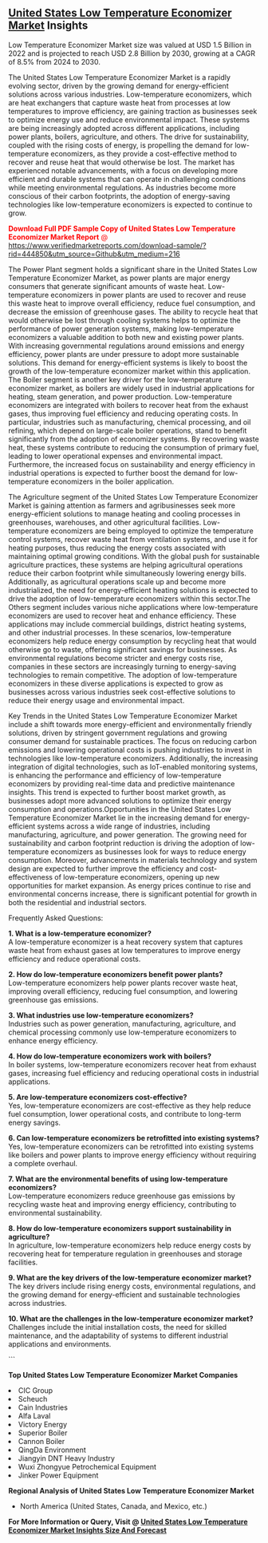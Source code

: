 <h2><a href="https://www.verifiedmarketreports.com/download-sample/?rid=444850&amp;utm_source=Github&amp;utm_medium=216" target="_blank">United States Low Temperature Economizer Market</a> Insights</h2><p>Low Temperature Economizer Market size was valued at USD 1.5 Billion in 2022 and is projected to reach USD 2.8 Billion by 2030, growing at a CAGR of 8.5% from 2024 to 2030.</p><p><p>The United States Low Temperature Economizer Market is a rapidly evolving sector, driven by the growing demand for energy-efficient solutions across various industries. Low-temperature economizers, which are heat exchangers that capture waste heat from processes at low temperatures to improve efficiency, are gaining traction as businesses seek to optimize energy use and reduce environmental impact. These systems are being increasingly adopted across different applications, including power plants, boilers, agriculture, and others. The drive for sustainability, coupled with the rising costs of energy, is propelling the demand for low-temperature economizers, as they provide a cost-effective method to recover and reuse heat that would otherwise be lost. The market has experienced notable advancements, with a focus on developing more efficient and durable systems that can operate in challenging conditions while meeting environmental regulations. As industries become more conscious of their carbon footprints, the adoption of energy-saving technologies like low-temperature economizers is expected to continue to grow. <p><span class=""><span style="color: #ff0000;"><strong>Download Full PDF Sample Copy of United States Low Temperature Economizer Market Report</strong> @ </span><a href="https://www.verifiedmarketreports.com/download-sample/?rid=444850&amp;utm_source=Github&amp;utm_medium=216" target="_blank">https://www.verifiedmarketreports.com/download-sample/?rid=444850&amp;utm_source=Github&amp;utm_medium=216</a></span></p></p><p>The Power Plant segment holds a significant share in the United States Low Temperature Economizer Market, as power plants are major energy consumers that generate significant amounts of waste heat. Low-temperature economizers in power plants are used to recover and reuse this waste heat to improve overall efficiency, reduce fuel consumption, and decrease the emission of greenhouse gases. The ability to recycle heat that would otherwise be lost through cooling systems helps to optimize the performance of power generation systems, making low-temperature economizers a valuable addition to both new and existing power plants. With increasing governmental regulations around emissions and energy efficiency, power plants are under pressure to adopt more sustainable solutions. This demand for energy-efficient systems is likely to boost the growth of the low-temperature economizer market within this application. The Boiler segment is another key driver for the low-temperature economizer market, as boilers are widely used in industrial applications for heating, steam generation, and power production. Low-temperature economizers are integrated with boilers to recover heat from the exhaust gases, thus improving fuel efficiency and reducing operating costs. In particular, industries such as manufacturing, chemical processing, and oil refining, which depend on large-scale boiler operations, stand to benefit significantly from the adoption of economizer systems. By recovering waste heat, these systems contribute to reducing the consumption of primary fuel, leading to lower operational expenses and environmental impact. Furthermore, the increased focus on sustainability and energy efficiency in industrial operations is expected to further boost the demand for low-temperature economizers in the boiler application. <p>The Agriculture segment of the United States Low Temperature Economizer Market is gaining attention as farmers and agribusinesses seek more energy-efficient solutions to manage heating and cooling processes in greenhouses, warehouses, and other agricultural facilities. Low-temperature economizers are being employed to optimize the temperature control systems, recover waste heat from ventilation systems, and use it for heating purposes, thus reducing the energy costs associated with maintaining optimal growing conditions. With the global push for sustainable agriculture practices, these systems are helping agricultural operations reduce their carbon footprint while simultaneously lowering energy bills. Additionally, as agricultural operations scale up and become more industrialized, the need for energy-efficient heating solutions is expected to drive the adoption of low-temperature economizers within this sector.The Others segment includes various niche applications where low-temperature economizers are used to recover heat and enhance efficiency. These applications may include commercial buildings, district heating systems, and other industrial processes. In these scenarios, low-temperature economizers help reduce energy consumption by recycling heat that would otherwise go to waste, offering significant savings for businesses. As environmental regulations become stricter and energy costs rise, companies in these sectors are increasingly turning to energy-saving technologies to remain competitive. The adoption of low-temperature economizers in these diverse applications is expected to grow as businesses across various industries seek cost-effective solutions to reduce their energy usage and environmental impact.<p>Key Trends in the United States Low Temperature Economizer Market include a shift towards more energy-efficient and environmentally friendly solutions, driven by stringent government regulations and growing consumer demand for sustainable practices. The focus on reducing carbon emissions and lowering operational costs is pushing industries to invest in technologies like low-temperature economizers. Additionally, the increasing integration of digital technologies, such as IoT-enabled monitoring systems, is enhancing the performance and efficiency of low-temperature economizers by providing real-time data and predictive maintenance insights. This trend is expected to further boost market growth, as businesses adopt more advanced solutions to optimize their energy consumption and operations.Opportunities in the United States Low Temperature Economizer Market lie in the increasing demand for energy-efficient systems across a wide range of industries, including manufacturing, agriculture, and power generation. The growing need for sustainability and carbon footprint reduction is driving the adoption of low-temperature economizers as businesses look for ways to reduce energy consumption. Moreover, advancements in materials technology and system design are expected to further improve the efficiency and cost-effectiveness of low-temperature economizers, opening up new opportunities for market expansion. As energy prices continue to rise and environmental concerns increase, there is significant potential for growth in both the residential and industrial sectors.<p>Frequently Asked Questions:</p><p><strong>1. What is a low-temperature economizer?</strong><br>A low-temperature economizer is a heat recovery system that captures waste heat from exhaust gases at low temperatures to improve energy efficiency and reduce operational costs.</p><p><strong>2. How do low-temperature economizers benefit power plants?</strong><br>Low-temperature economizers help power plants recover waste heat, improving overall efficiency, reducing fuel consumption, and lowering greenhouse gas emissions.</p><p><strong>3. What industries use low-temperature economizers?</strong><br>Industries such as power generation, manufacturing, agriculture, and chemical processing commonly use low-temperature economizers to enhance energy efficiency.</p><p><strong>4. How do low-temperature economizers work with boilers?</strong><br>In boiler systems, low-temperature economizers recover heat from exhaust gases, increasing fuel efficiency and reducing operational costs in industrial applications.</p><p><strong>5. Are low-temperature economizers cost-effective?</strong><br>Yes, low-temperature economizers are cost-effective as they help reduce fuel consumption, lower operational costs, and contribute to long-term energy savings.</p><p><strong>6. Can low-temperature economizers be retrofitted into existing systems?</strong><br>Yes, low-temperature economizers can be retrofitted into existing systems like boilers and power plants to improve energy efficiency without requiring a complete overhaul.</p><p><strong>7. What are the environmental benefits of using low-temperature economizers?</strong><br>Low-temperature economizers reduce greenhouse gas emissions by recycling waste heat and improving energy efficiency, contributing to environmental sustainability.</p><p><strong>8. How do low-temperature economizers support sustainability in agriculture?</strong><br>In agriculture, low-temperature economizers help reduce energy costs by recovering heat for temperature regulation in greenhouses and storage facilities.</p><p><strong>9. What are the key drivers of the low-temperature economizer market?</strong><br>The key drivers include rising energy costs, environmental regulations, and the growing demand for energy-efficient and sustainable technologies across industries.</p><p><strong>10. What are the challenges in the low-temperature economizer market?</strong><br>Challenges include the initial installation costs, the need for skilled maintenance, and the adaptability of systems to different industrial applications and environments.</p>```</p><p><strong>Top United States Low Temperature Economizer Market Companies</strong></p><div data-test-id=""><p><li>CIC Group</li><li> Scheuch</li><li> Cain Industries</li><li> Alfa Laval</li><li> Victory Energy</li><li> Superior Boiler</li><li> Cannon Boiler</li><li> QingDa Environment</li><li> Jiangyin DNT Heavy Industry</li><li> Wuxi Zhongyue Petrochemical Equipment</li><li> Jinker Power Equipment</li></p><div><strong>Regional Analysis of&nbsp;United States Low Temperature Economizer Market</strong></div><ul><li dir="ltr"><p dir="ltr">North America&nbsp;(United States, Canada, and Mexico, etc.)</p></li></ul><p><strong>For More Information or Query, Visit @&nbsp;</strong><strong><a href="https://www.verifiedmarketreports.com/product/low-temperature-economizer-market/?utm_source=Github&amp;utm_medium=216" target="_blank">United States Low Temperature Economizer Market Insights Size And Forecast</a></strong></p></div>
